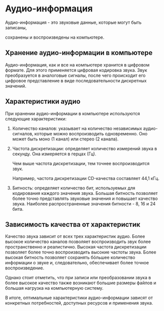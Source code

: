 # Аудио-информация

Аудио-информация - это звуковые данные, которые могут быть записаны, 

сохранены и воспроизведены на компьютере.

## Хранение аудио-информации в компьютере

Аудио-информация, как и все на компьютере  хранится в цифровом формате. Для этого применяется цифровая кодировка звука. Звук преобразуется в аналоговые сигналы, после чего происходит его цифровое представление в виде последовательности дискретных значений.

## Характеристики аудио

При хранении аудио-информации в компьютере используются следующие характеристики:

1. Количество каналов: указывает на количество независимых аудио-сигналов, которые можно воспроизводить одновременно. Оно может быть моно (1 канал) или стерео (2 канала).

2. Частота дискретизации: определяет количество измерений звука в секунду. Она измеряется в герцах  (Гц). 

   Чем выше частота дискретизации, тем точнее воспроизводится звук. 

   Например, частота дискретизации CD-качества составляет 44,1 кГц.

3. Битность: определяет количество бит, используемых для кодирования каждого значения звука. Большая битность позволяет более точно представлять звуковые значения и повышает качество звука. Наиболее распространенные значения битности - 8, 16 и 24 бита.

## Зависимость качества от характеристик

Качество звука зависит от всех трех характеристик аудио. Более высокое количество каналов позволяет воспроизводить звук более пространственно и реалистично. Высокая частота дискретизации позволяет более точно воспроизводить высокие частоты звука. Более высокая битность позволяет сохранять бóльшее количество информации о звуке и, следовательно, обеспечивает более точное воспроизведение.

Однако стоит отметить, что при записи или преобразовании звука в более высокое качество также возникают большие размеры файлов и большая нагрузка на компьютерную систему.


В итоге, оптимальные характеристики аудио-информации зависят от конкретных потребностей, доступных ресурсов и применения звука.